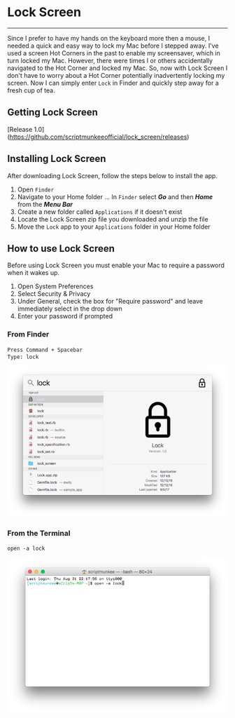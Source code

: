 # Lock Screen
-----
Since I prefer to have my hands on the keyboard more then a mouse, I needed a quick and easy way to lock my Mac before I stepped away. I've used a screen Hot Corners in the past to enable my screensaver, which in turn locked my Mac. However, there were times I or others accidentally navigated to the Hot Corner and locked my Mac. So, now with Lock Screen I don't have to worry about a Hot Corner potentially inadvertently locking my screen. Now I can simply enter `Lock` in Finder and quickly step away for a fresh cup of tea.

## Getting Lock Screen
[Release 1.0] (https://github.com/scriptmunkeeofficial/lock_screen/releases)

## Installing Lock Screen
After downloading Lock Screen, follow the steps below to install the app.

1. Open `Finder`
2. Navigate to your Home folder
... In `Finder` select **_Go_** and then **_Home_** from the **_Menu Bar_**
3. Create a new folder called `Applications` if it doesn't exist
4. Locate the Lock Screen zip file you downloaded and unzip the file
5. Move the `Lock` app to your `Applications` folder in your Home folder

## How to use Lock Screen

Before using Lock Screen you must enable your Mac to require a password when it wakes up.

1. Open System Preferences
2. Select Security & Privacy
3. Under General, check the box for "Require password" and leave immediately select in the drop down
4. Enter your password if prompted

### From Finder

```
Press Command + Spacebar
Type: lock
```
![Lock From Finder](https://github.com/scriptmunkeeofficial/lock_screen/raw/master/resources/lock_from_finder.png "Lock from Finder")

### From the Terminal

```
open -a lock
```
![Lock from Terminal](https://github.com/scriptmunkeeofficial/lock_screen/raw/master/resources/lock_from_terminal.png "Lock from Terminal")